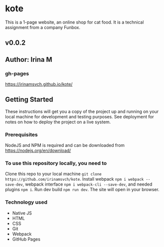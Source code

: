 # kote
This is a 1-page website, an online shop for cat food. It is a technical assignment from a company Funbox.  

## v0.0.2

## Author: Irina M

### gh-pages
https://irinamsvch.github.io/kote/

## Getting Started
These instructions will get you a copy of the project up and running on your local machine for development and testing purposes. See deployment for notes on how to deploy the project on a live system.

### Prerequisites
NodeJS and NPM is required and can be downloaded from https://nodejs.org/en/download/

### To use this repository locally, you need to
Clone this repo to your local machine `git clone https://github.com/irinamsvch/kote`.
Install webpack `npm i webpack --save-dev`, webpack interface `npm i webpack-cli --save-dev`, and needed plugins `npm i`.
Run dev build `npm run dev`.
The site will open in your browser.

### Technology used
- Native JS
- HTML
- CSS
- Git
- Webpack
- GitHub Pages
